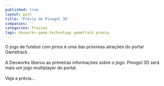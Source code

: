 ```yaml
---
published: true
layout: post
title: 'Prévia de Pinogol 3D'
companies: ''
categories: Preview
tags: devworks-game-technology gametrack previa
---
```

O jogo de futebol
 com pinos &eacute; uma das pr&oacute;ximas atra&ccedil;&otilde;es do portal Gametrack
.<br /><br />A Devworks
 liberou as primeiras informa&ccedil;&otilde;es sobre o jogo. Pinogol 3D ser&aacute; mais um jogo multiplayer do portal.<br /><br />Veja a pr&eacute;via...

